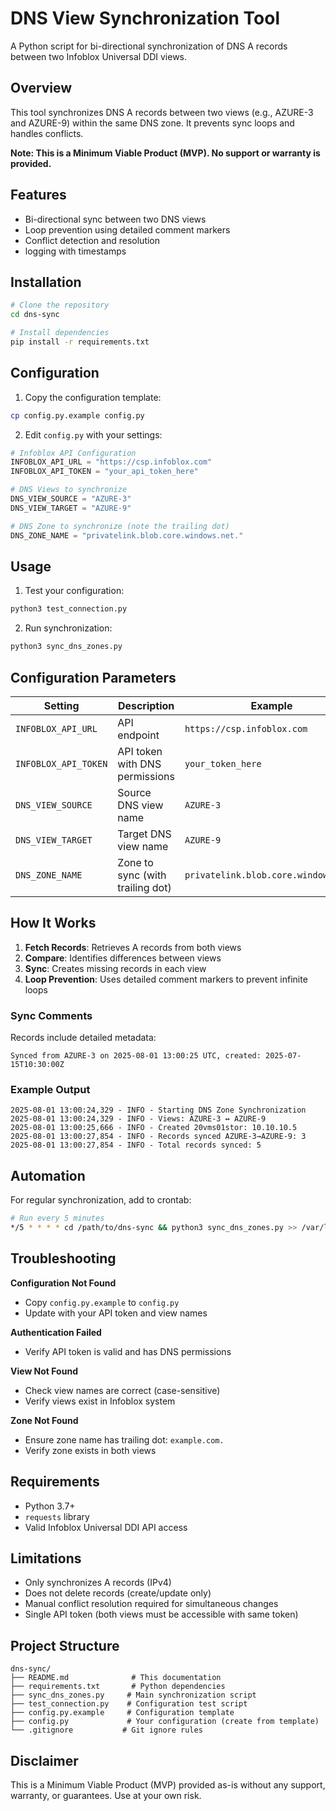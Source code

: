 # DNS View Synchronization Tool

A Python script for bi-directional synchronization of DNS A records between two Infoblox Universal DDI views.

## Overview

This tool synchronizes DNS A records between two views (e.g., AZURE-3 and AZURE-9) within the same DNS zone. It prevents sync loops and handles conflicts.

**Note: This is a Minimum Viable Product (MVP). No support or warranty is provided.**

## Features

- Bi-directional sync between two DNS views
- Loop prevention using detailed comment markers
- Conflict detection and resolution
- logging with timestamps

## Installation

```bash
# Clone the repository
cd dns-sync

# Install dependencies
pip install -r requirements.txt
```

## Configuration

1. Copy the configuration template:
```bash
cp config.py.example config.py
```

2. Edit `config.py` with your settings:
```python
# Infoblox API Configuration
INFOBLOX_API_URL = "https://csp.infoblox.com"
INFOBLOX_API_TOKEN = "your_api_token_here"

# DNS Views to synchronize
DNS_VIEW_SOURCE = "AZURE-3"
DNS_VIEW_TARGET = "AZURE-9"

# DNS Zone to synchronize (note the trailing dot)
DNS_ZONE_NAME = "privatelink.blob.core.windows.net."
```

## Usage

1. Test your configuration:
```bash
python3 test_connection.py
```

2. Run synchronization:
```bash
python3 sync_dns_zones.py
```

## Configuration Parameters

| Setting | Description | Example |
|---------|-------------|---------|
| `INFOBLOX_API_URL` | API endpoint | `https://csp.infoblox.com` |
| `INFOBLOX_API_TOKEN` | API token with DNS permissions | `your_token_here` |
| `DNS_VIEW_SOURCE` | Source DNS view name | `AZURE-3` |
| `DNS_VIEW_TARGET` | Target DNS view name | `AZURE-9` |
| `DNS_ZONE_NAME` | Zone to sync (with trailing dot) | `privatelink.blob.core.windows.net.` |

## How It Works

1. **Fetch Records**: Retrieves A records from both views
2. **Compare**: Identifies differences between views
3. **Sync**: Creates missing records in each view
4. **Loop Prevention**: Uses detailed comment markers to prevent infinite loops

### Sync Comments

Records include detailed metadata:
```
Synced from AZURE-3 on 2025-08-01 13:00:25 UTC, created: 2025-07-15T10:30:00Z
```

### Example Output

```
2025-08-01 13:00:24,329 - INFO - Starting DNS Zone Synchronization
2025-08-01 13:00:24,329 - INFO - Views: AZURE-3 ↔ AZURE-9
2025-08-01 13:00:25,666 - INFO - Created 20vms01stor: 10.10.10.5
2025-08-01 13:00:27,854 - INFO - Records synced AZURE-3→AZURE-9: 3
2025-08-01 13:00:27,854 - INFO - Total records synced: 5
```

## Automation

For regular synchronization, add to crontab:

```bash
# Run every 5 minutes
*/5 * * * * cd /path/to/dns-sync && python3 sync_dns_zones.py >> /var/log/dns-sync.log 2>&1
```

## Troubleshooting

**Configuration Not Found**
- Copy `config.py.example` to `config.py`
- Update with your API token and view names

**Authentication Failed**
- Verify API token is valid and has DNS permissions

**View Not Found**
- Check view names are correct (case-sensitive)
- Verify views exist in Infoblox system

**Zone Not Found**
- Ensure zone name has trailing dot: `example.com.`
- Verify zone exists in both views

## Requirements

- Python 3.7+
- `requests` library
- Valid Infoblox Universal DDI API access

## Limitations

- Only synchronizes A records (IPv4)
- Does not delete records (create/update only)
- Manual conflict resolution required for simultaneous changes
- Single API token (both views must be accessible with same token)

## Project Structure

```
dns-sync/
├── README.md              # This documentation
├── requirements.txt       # Python dependencies
├── sync_dns_zones.py     # Main synchronization script
├── test_connection.py    # Configuration test script
├── config.py.example     # Configuration template
├── config.py             # Your configuration (create from template)
└── .gitignore           # Git ignore rules
```

## Disclaimer

This is a Minimum Viable Product (MVP) provided as-is without any support, warranty, or guarantees. Use at your own risk.